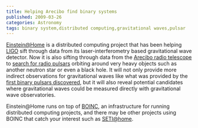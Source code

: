 ```yaml
---
title: Helping Arecibo find binary systems
published: 2009-03-26
categories: Astronomy
tags: binary system,distributed computing,gravitational waves,pulsar
---
```


<a href="https://einsteinathome.org/">Einstein@Home</a> is a distributed computing project
that has been helping <a href="https://www.ligo.caltech.edu/">LIGO</a> sift through data
from its laser-interferometry based gravitational wave detector.  Now it is also sifting
through data from the <a href="https://www.naic.edu/">Arecibo radio telescope</a> to <a
href="https://www.universetoday.com/27795/calling-all-amateur-astronomers-help-comb-arecibo-data-for-gems/">search
for radio pulsars</a> orbiting around very heavy objects such as another neutron star or
even a black hole.  It will not only provide more indirect observations for gravitational
waves like what was provided by the <a
href="https://people.carleton.edu/~jweisber/binarypulsar/First-Binary-Pulsar.html">first
binary pulsars discovered</a>, but it will also reveal potential candidates where
gravitational waves could be measured directly with gravitational wave observatories.

Einstein@Home runs on top of <a href="https://boinc.berkeley.edu/">BOINC</a>, an
infrastructure for running distributed computing projects, and there may be other projects
using BOINC that catch your interest such as <a
href="https://setiathome.ssl.berkeley.edu/">SETI@home</a>.
